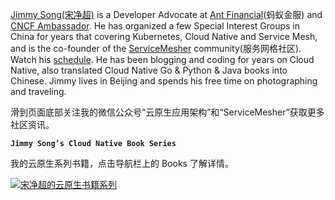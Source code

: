 [Jimmy Song(宋净超)](/about) is a Developer Advocate at [Ant Financial](http:///antfin.com)(蚂蚁金服) and [CNCF Ambassador](https://www.cncf.io/people/ambassadors/). He has organized a few Special Interest Groups in China for years that covering Kubernetes, Cloud Native and Service Mesh, and is the co-founder of the [ServiceMesher](http://www.servicemesher.com) community(服务网格社区). Watch his [schedule](https://jimmysong.io/about/#activities). He has been blogging and coding for years on Cloud Native, also translated Cloud Native Go & Python & Java books into Chinese. Jimmy lives in Beijing and spends his free time on photographing and traveling. 

滑到页面底部关注我的微信公众号“云原生应用架构”和“ServiceMesher”获取更多社区资讯。

**`Jimmy Song’s Cloud Native Book Series`**

我的云原生系列书籍，点击导航栏上的 Books 了解详情。

<div class="gallery">
<a href="https://ws2.sinaimg.cn/large/006tNbRwly1fwyq2o106pj31kw0lq4qq.jpg" title="Jimmy Song's Cloud Native Book Series">
<img src="https://ws2.sinaimg.cn/large/006tNbRwly1fwyq2o106pj31kw0lq4qq.jpg" title="宋净超的云原生书籍系列">
</a>
</div>
